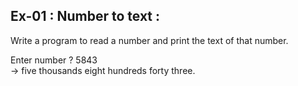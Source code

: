 ## Ex-01 : Number to text :  
Write a program to read a number and print the text of that number.  

Enter number ? 5843  
-> five thousands eight hundreds forty three.  

